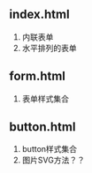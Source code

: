 ## index.html

1. 内联表单
2. 水平排列的表单

## form.html

1. 表单样式集合

## button.html

1. button样式集合
2. 图片SVG方法？？

